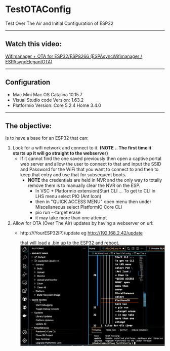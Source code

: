 # TestOTAConfig
 Test Over The Air and Initial Configuration of ESP32
___
 ## Watch this video:
 [Wifimanager + OTA for ESP32/ESP8266 \(ESPAsyncWifimanager \/ ESPAsyncElegantOTA\)](
 https://www.youtube.com/watch?v=UlRLTvl4DRc "A great site too")
___
## Configuration
* Mac Mini Mac OS Catalina 10.15.7 
* Visual Studio code Version: 1.63.2
* Platformio Version: Core 5.2.4  Home 3.4.0
___
## The objective:
 Is to have a base for an ESP32 that can:
1. Look for a wifi network and connect to it. 
__\(NOTE .. The first time   it starts up it will go straight to the webserver\)__
    * If it cannot find the one saved previously then open a captive portal web server and allow the user to connect to that and input the SSID and Password for the WiFi that you want to connect to and then to keep that entry and use that for subsequent boots.
        * __NOTE__ the credentials are held in NVR and the only way to totally remove them is to manually clear the NVR on the ESP.
          * In VSC + Platformio extension\)Start CLI ... To get to CLI in LHS menu select PIO \(Ant Icon\)
          * then in "QUICK ACCESS MENU" open menu then under Miscellaneous select PlatformIO Core CLI
          * pio run --target erase
          * it may take more than one attempt
1. Allow for OTA (Over The Air) updates by having a webserver on url:
   * http:\/\/(YourESP32IP)\/update 
     eg 
     http://192.168.2.42/update
     
     that will load a .bin up to the ESP32 and reboot.
![See Here](images/img01.png)